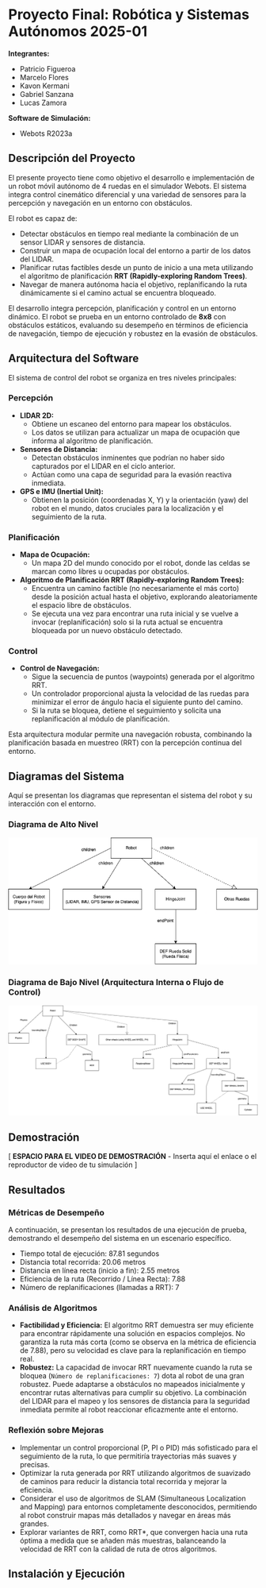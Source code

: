 # Proyecto Final: Robótica y Sistemas Autónomos 2025-01

**Integrantes:**
* Patricio Figueroa
* Marcelo Flores
* Kavon Kermani
* Gabriel Sanzana
* Lucas Zamora

**Software de Simulación:**
* Webots R2023a

## Descripción del Proyecto

El presente proyecto tiene como objetivo el desarrollo e implementación de un robot móvil autónomo de 4 ruedas en el simulador Webots. El sistema integra control cinemático diferencial y una variedad de sensores para la percepción y navegación en un entorno con obstáculos.

El robot es capaz de:
* Detectar obstáculos en tiempo real mediante la combinación de un sensor LIDAR y sensores de distancia.
* Construir un mapa de ocupación local del entorno a partir de los datos del LIDAR.
* Planificar rutas factibles desde un punto de inicio a una meta utilizando el algoritmo de planificación **RRT (Rapidly-exploring Random Trees)**.
* Navegar de manera autónoma hacia el objetivo, replanificando la ruta dinámicamente si el camino actual se encuentra bloqueado.

El desarrollo integra percepción, planificación y control en un entorno dinámico. El robot se prueba en un entorno controlado de **8x8** con obstáculos estáticos, evaluando su desempeño en términos de eficiencia de navegación, tiempo de ejecución y robustez en la evasión de obstáculos.

## Arquitectura del Software

El sistema de control del robot se organiza en tres niveles principales:

### Percepción

* **LIDAR 2D:**
    * Obtiene un escaneo del entorno para mapear los obstáculos.
    * Los datos se utilizan para actualizar un mapa de ocupación que informa al algoritmo de planificación.
* **Sensores de Distancia:**
    * Detectan obstáculos inminentes que podrían no haber sido capturados por el LIDAR en el ciclo anterior.
    * Actúan como una capa de seguridad para la evasión reactiva inmediata.
* **GPS e IMU (Inertial Unit):**
    * Obtienen la posición (coordenadas X, Y) y la orientación (yaw) del robot en el mundo, datos cruciales para la localización y el seguimiento de la ruta.

### Planificación

* **Mapa de Ocupación:**
    * Un mapa 2D del mundo conocido por el robot, donde las celdas se marcan como libres u ocupadas por obstáculos.
* **Algoritmo de Planificación RRT (Rapidly-exploring Random Trees):**
    * Encuentra un camino factible (no necesariamente el más corto) desde la posición actual hasta el objetivo, explorando aleatoriamente el espacio libre de obstáculos.
    * Se ejecuta una vez para encontrar una ruta inicial y se vuelve a invocar (replanificación) solo si la ruta actual se encuentra bloqueada por un nuevo obstáculo detectado.

### Control

* **Control de Navegación:**
    * Sigue la secuencia de puntos (waypoints) generada por el algoritmo RRT.
    * Un controlador proporcional ajusta la velocidad de las ruedas para minimizar el error de ángulo hacia el siguiente punto del camino.
    * Si la ruta se bloquea, detiene el seguimiento y solicita una replanificación al módulo de planificación.

Esta arquitectura modular permite una navegación robusta, combinando la planificación basada en muestreo (RRT) con la percepción continua del entorno.

## Diagramas del Sistema

Aquí se presentan los diagramas que representan el sistema del robot y su interacción con el entorno.

### Diagrama de Alto Nivel

![Diagrama de Alto Nivel del Robot](altoNivelRobot.drawio.png)

### Diagrama de Bajo Nivel (Arquitectura Interna o Flujo de Control)

![Diagrama de Bajo Nivel de Arquitectura](bajoNivelRobot.drawio.png)

## Demostración

[ **ESPACIO PARA EL VIDEO DE DEMOSTRACIÓN** - Inserta aquí el enlace o el reproductor de video de tu simulación ]

## Resultados

### Métricas de Desempeño

A continuación, se presentan los resultados de una ejecución de prueba, demostrando el desempeño del sistema en un escenario específico.

- Tiempo total de ejecución: 87.81 segundos
- Distancia total recorrida: 20.06 metros
- Distancia en línea recta (inicio a fin): 2.55 metros
- Eficiencia de la ruta (Recorrido / Línea Recta): 7.88
- Número de replanificaciones (llamadas a RRT): 7

### Análisis de Algoritmos

* **Factibilidad y Eficiencia:** El algoritmo RRT demuestra ser muy eficiente para encontrar rápidamente una solución en espacios complejos. No garantiza la ruta más corta (como se observa en la métrica de eficiencia de 7.88), pero su velocidad es clave para la replanificación en tiempo real.
* **Robustez:** La capacidad de invocar RRT nuevamente cuando la ruta se bloquea (`Número de replanificaciones: 7`) dota al robot de una gran robustez. Puede adaptarse a obstáculos no mapeados inicialmente y encontrar rutas alternativas para cumplir su objetivo. La combinación del LIDAR para el mapeo y los sensores de distancia para la seguridad inmediata permite al robot reaccionar eficazmente ante el entorno.

### Reflexión sobre Mejoras

* Implementar un control proporcional (P, PI o PID) más sofisticado para el seguimiento de la ruta, lo que permitiría trayectorias más suaves y precisas.
* Optimizar la ruta generada por RRT utilizando algoritmos de suavizado de caminos para reducir la distancia total recorrida y mejorar la eficiencia.
* Considerar el uso de algoritmos de SLAM (Simultaneous Localization and Mapping) para entornos completamente desconocidos, permitiendo al robot construir mapas más detallados y navegar en áreas más grandes.
* Explorar variantes de RRT, como RRT*, que convergen hacia una ruta óptima a medida que se añaden más muestras, balanceando la velocidad de RRT con la calidad de ruta de otros algoritmos.

## Instalación y Ejecución


